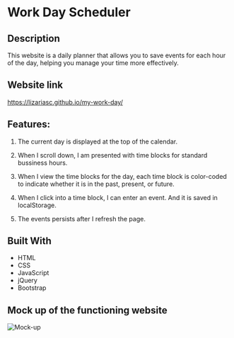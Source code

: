 # Work Day Scheduler 

## Description
This website is a daily planner that allows you to save events for each hour of the day, helping you manage your time more effectively.

## Website link

https://lizariasc.github.io/my-work-day/

## Features:

 1. The current day is displayed at the top of the calendar.

 2. When I scroll down, I am presented with time blocks for standard bussiness hours.

 3. When I view the time blocks for the day, each time block is color-coded to indicate whether it is in the past, present, or future.

 3. When I click into a time block, I can enter an event. And it is saved in localStorage.

 4. The events persists after I refresh the page.

## Built With

 * HTML
 * CSS 
 * JavaScript
 * jQuery
 * Bootstrap

## Mock up of the functioning website
![Mock-up]()
